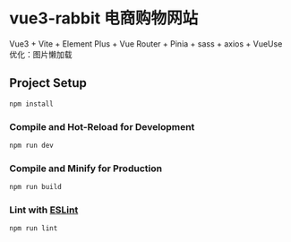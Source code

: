 # vue3-rabbit 电商购物网站

Vue3 + Vite + Element Plus + Vue Router + Pinia + sass + axios + VueUse
优化：图片懒加载

## Project Setup

```sh
npm install
```

### Compile and Hot-Reload for Development

```sh
npm run dev
```

### Compile and Minify for Production

```sh
npm run build
```

### Lint with [ESLint](https://eslint.org/)

```sh
npm run lint
```
